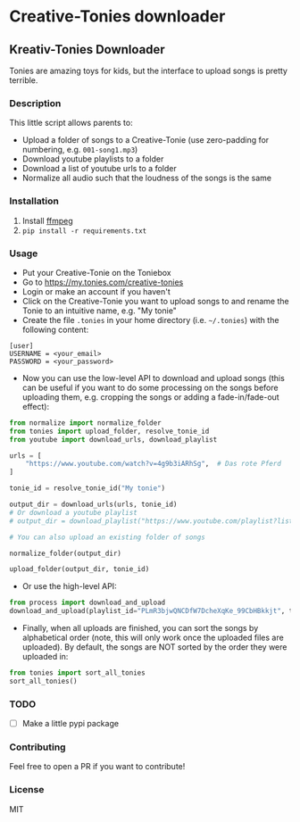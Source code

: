 # Creative-Tonies downloader
## Kreativ-Tonies Downloader

Tonies are amazing toys for kids, but the interface to upload songs is pretty terrible.

### Description
This little script allows parents to:
- Upload a folder of songs to a Creative-Tonie (use zero-padding for numbering, e.g. `001-song1.mp3`)
- Download youtube playlists to a folder
- Download a list of youtube urls to a folder
- Normalize all audio such that the loudness of the songs is the same

### Installation
1. Install [ffmpeg](https://ffmpeg.org/download.html)
2. `pip install -r requirements.txt`

### Usage
- Put your Creative-Tonie on the Toniebox
- Go to https://my.tonies.com/creative-tonies
- Login or make an account if you haven't
- Click on the Creative-Tonie you want to upload songs to and rename the Tonie to an intuitive name, e.g. "My tonie"
- Create the file `.tonies` in your home directory (i.e. `~/.tonies`) with the following content:
```
[user]
USERNAME = <your_email>
PASSWORD = <your_password>
```

- Now you can use the low-level API to download and upload songs (this can be useful if you want to do some processing on the songs before uploading them, e.g. cropping the songs or adding a fade-in/fade-out effect):
```python
from normalize import normalize_folder
from tonies import upload_folder, resolve_tonie_id
from youtube import download_urls, download_playlist

urls = [
    "https://www.youtube.com/watch?v=4g9b3iARhSg",  # Das rote Pferd
]

tonie_id = resolve_tonie_id("My tonie")

output_dir = download_urls(urls, tonie_id)
# Or download a youtube playlist
# output_dir = download_playlist("https://www.youtube.com/playlist?list=PL8F4F9A1B2A4C3A3A", tonie_id)

# You can also upload an existing folder of songs

normalize_folder(output_dir)

upload_folder(output_dir, tonie_id)
```

- Or use the high-level API:
```python
from process import download_and_upload
download_and_upload(playlist_id="PLmR3bjwQNCDfW7DcheXqKe_99CbHBkkjt", tonie_name="My tonie")
```

- Finally, when all uploads are finished, you can sort the songs by alphabetical order (note, this will only work once the uploaded files are uploaded). By default, the songs are NOT sorted by the order they were uploaded in:
```python
from tonies import sort_all_tonies
sort_all_tonies()
```

### TODO
- [ ] Make a little pypi package

### Contributing
Feel free to open a PR if you want to contribute!

### License
MIT
